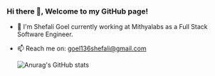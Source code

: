 ### Hi there 👋, Welcome to my GitHub page!

<!--
**shefaligoel136/shefaligoel136** is a ✨ _special_ ✨ repository because its `README.md` (this file) appears on your GitHub profile.
-->


- 🔭 I'm Shefali Goel currently working at Mithyalabs as a Full Stack Software Engineer.
- 📫 Reach me on: goel136shefali@gmail.com

  
  ![Anurag's GitHub stats](https://github-readme-stats.vercel.app/api?username=shefaligoel136&show_icons=true&theme=transparent)
